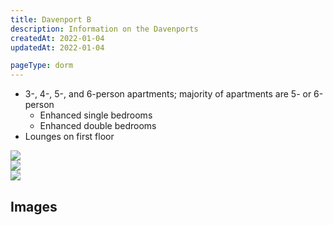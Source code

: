 ```yaml
---
title: Davenport B
description: Information on the Davenports
createdAt: 2022-01-04
updatedAt: 2022-01-04

pageType: dorm
---
```


<Expandable title="Dorm Information" variant="gray">

- 3-, 4-, 5-, and 6-person apartments; majority of apartments are 5- or 6-person
  - Enhanced single bedrooms
  - Enhanced double bedrooms
- Lounges on first floor

</Expandable>

<Expandable title="Floor Plans" variant="gray">
  <div className="grid grid-cols-1 md:grid-cols-3 gap-base">
    <div>
      <Image src={"/housing/dav-a/plan1.jpg"} width={706} height={471} quality={50} />
    </div>
    <div>
      <Image src={"/housing/dav-a/plan2.jpg"} width={997} height={480} quality={50} />
    </div>
    <div>
      <Image src={"/housing/dav-a/plan3.jpg"} width={623} height={503} quality={50} />
    </div>
  </div>
</Expandable>

## Images

<Expandable title="Videos" icon="video" variant="gray">
  <div className="grid grid-cols-1 gap-base">
    <YoutubeEmbed videoId="ORUl9vqbSK4" />
  </div>
</Expandable>
